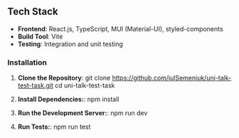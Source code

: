 ## Tech Stack

-   **Frontend**: React.js, TypeScript, MUI (Material-UI), styled-components
-   **Build Tool**: Vite
-   **Testing**: Integration and unit testing

### Installation

1. **Clone the Repository**:
   git clone https://github.com/julSemeniuk/uni-talk-test-task.git
   cd uni-talk-test-task

2. **Install Dependencies:**:
   npm install

3. **Run the Development Server:**:
   npm run dev

4. **Run Tests:**:
   npm run test
